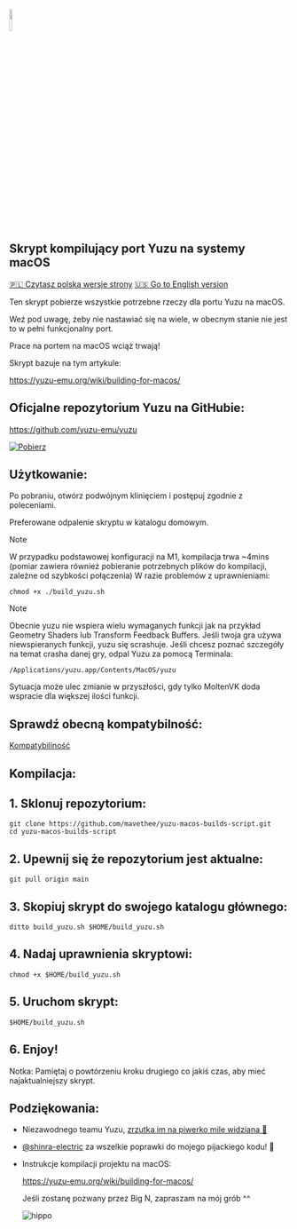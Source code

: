 <img src="https://raw.githubusercontent.com/yuzu-emu/yuzu-assets/master/icons/icon.png" width="10%" height="10%"/> 

## Skrypt kompilujący port Yuzu na systemy macOS

[🇵🇱 Czytasz polską wersje strony](README_pl_PL.md) [🇺🇸 Go to English version](README.md)

Ten skrypt pobierze wszystkie potrzebne rzeczy dla portu Yuzu na macOS.

Weź pod uwagę, żeby nie nastawiać się na wiele, w obecnym stanie nie jest to w pełni funkcjonalny port. 

Prace na portem na macOS wciąż trwają!

Skrypt bazuje na tym artykule:

https://yuzu-emu.org/wiki/building-for-macos/

## Oficjalne repozytorium Yuzu na GitHubie:

https://github.com/yuzu-emu/yuzu

[![Pobierz](https://img.shields.io/badge/Download-v0.0.3-brightgreen)](https://github.com/mavethee/yuzu-macos-builds-script/releases/download/0.0.3/build_yuzu.sh)

## Użytkowanie:

Po pobraniu, otwórz podwójnym klinięciem i postępuj zgodnie z poleceniami.

Preferowane odpalenie skryptu w katalogu domowym.

> [!NOTE]
> W przypadku podstawowej konfiguracji na M1, kompilacja trwa ~4mins (pomiar zawiera również pobieranie potrzebnych plików do kompilacji, zależne od szybkości połączenia)
> W razie problemów z uprawnieniami:
> ```
> chmod +x ./build_yuzu.sh
> ```

> [!NOTE]
> Obecnie yuzu nie wspiera wielu wymaganych funkcji jak na przykład Geometry Shaders lub Transform Feedback Buffers.
> Jeśli twoja gra używa niewspieranych funkcji, yuzu się scrashuje.
> Jeśli chcesz poznać szczegóły na temat crasha danej gry, odpal Yuzu za pomocą Terminala:
> ```
> /Applications/yuzu.app/Contents/MacOS/yuzu
> ```
> Sytuacja może ulec zmianie w przyszłości, gdy tylko MoltenVK doda wspracie dla większej ilości funkcji.

## Sprawdź obecną kompatybilność:

[Kompatybiliność](Compatibility_pl_PL.md)

## Kompilacja:

## 1. Sklonuj repozytorium:

```
git clone https://github.com/mavethee/yuzu-macos-builds-script.git
cd yuzu-macos-builds-script
```

## 2. Upewnij się że repozytorium jest aktualne:

```
git pull origin main
```

## 3. Skopiuj skrypt do swojego katalogu głównego:

```
ditto build_yuzu.sh $HOME/build_yuzu.sh
```

## 4. Nadaj uprawnienia skryptowi:

```
chmod +x $HOME/build_yuzu.sh
```

## 5. Uruchom skrypt:

```
$HOME/build_yuzu.sh
```

## 6. Enjoy!

Notka: Pamiętaj o powtórzeniu kroku drugiego co jakiś czas, aby mieć najaktualniejszy skrypt. </br>

## Podziękowania:

-   Niezawodnego teamu Yuzu, [zrzutka im na piwerko mile widziana 🍺](https://www.patreon.com/yuzuteam)

-   [@shinra-electric](https://github.com/shinra-electric) za wszelkie poprawki do mojego pijackiego kodu! 🍻

- Instrukcje kompilacji projektu na macOS:

    https://yuzu-emu.org/wiki/building-for-macos/

    Jeśli zostanę pozwany przez Big N, zapraszam na mój grób ^^

    ![hippo](https://media.tenor.com/uH3ibKuHMSQAAAAC/anime-citrus.gif)
